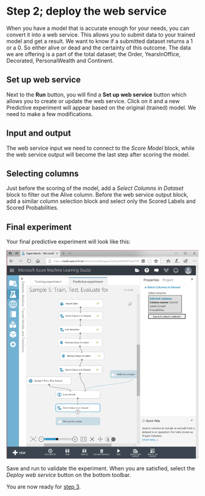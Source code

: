 # Step 2; deploy the web service

When you have a model that is accurate enough for your needs, you can convert it into a web service. This allows you to submit data to your trained model and get a result. We want to know if a submitted dataset returns a 1 or a 0. So either alive or dead and the certainty of this outcome.
The data we are offering is a part of the total dataset; the Order, YearsInOffice, Decorated, PersonalWealth and Continent.

## Set up web service

Next to the **Run** button, you will find a **Set up web service** button which allows you to create or update the web service. Click on it and a new Predictive experiment will appear based on the original (trained) model. We need to make a few modifications.

## Input and output

The web service input we need to connect to the *Score Model* block, while the web service output will become the last step after scoring the model.

## Selecting columns

Just before the scoring of the model, add a *Select Columns in Dataset* block to filter out the Alive column. Before the web service output block, add a similar column selection block and select only the Scored Labels and Scored Probabilities.

## Final experiment

Your final predictive experiment will look like this:

![azuremlpredictive.png](azuremlpredictive.png)

Save and run to validate the experiment. When you are satisfied, select the *Deploy web service* button on the bottom toolbar. 

You are now ready for [step 3](step3.md).
